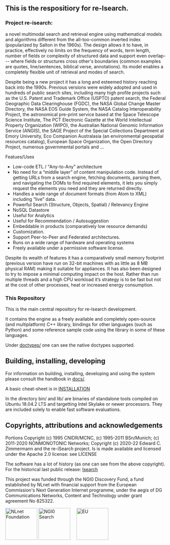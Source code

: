 ## This is the respositiory for re-Isearch.

### Project re-isearch:
a novel multimodal search and retrieval engine using mathematical models and algorithms different from the all-too-common inverted index (popularized by Salton in the 1960s). The design allows it to have, in practice, effectively no limits on the frequency of words, term length, number of fields or complexity of structured data and support even overlap--- where fields or structures cross other's boundaries (common examples are quotes, line/sentences, biblical verse, annotations). Its model enables a completely flexible unit of retrieval and modes of search.

Despite being a new project it has a long and esteemed history reaching back into the 1990s. Previous versions were widely adopted and used in hundreds of public search sites, including many high profile projects such as the U.S. Patent and Trademark Office (USPTO) patent search, the Federal Geographic Data Clearinghouse (FGDC), the NASA Global Change Master Directory, the NASA EOS Guide System, the NASA Catalog Interoperability Project, the astronomical pre-print service based at the Space Telescope Science Institute, The PCT Electronic Gazette at the World Intellectual Property Organization (WIPO), the Australian National Genomic Information Service (ANGIS), the SAGE Project of the Special Collections Department at Emory University, Eco Companion Australasia (an environmental geospatial resources catalog), European Space Organization, the Open Directory Project, numerous governmental portals and ... 

Featues/Uses

* Low-code ETL / "Any-to-Any" architecture
* No need for a “middle layer” of content manipulation code. Instead of getting URLs from a search engine, fetching documents, parsing them, and navigating the DOMs to find required elements, it lets you simply request the elements you need and they are returned directly.
* Handles a wide range of document formats (from Atom to XML) including “live” data.
* Powerful Search (Structure, Objects, Spatial) / Relevancy Engine
* NoSQL Datastore
* Useful for Analytics
* Useful for Recommendation / Autosuggestion 
* Embeddable in products (comparatively low resource  demands)
* Customization. 
* Support Peer-to-Peer and Federated architectures.
* Runs on a wide range of hardware and operating systems
* Freely available under a permissive software license. 


Despite its wealth of features it has a comparatively small memory footprint (previous version have run on 32-bit machines with as little as 8 MB physical RAM) making it suitable for appliances. It has also been designed to try to impose a minimal computing impact on the host.
Rather than run multiple threads and a high CPU workload it’s strategy is to be fast but not at the cost of other processes, heat or increased energy consumption.


### This Repository 

This is the main central repository for re-Isearch development.

It contains the engine as a freely available and completely open-source (and multiplatform) C++ library, bindings for other languages (such as Python) and some reference sample code using the library in some of these languages.

Under [doctypes/](https://github.com/re-Isearch/re-Isearch/tree/master/doctype) one can see the native doctypes supported.


## Building, installing, developing
For information on building, installing, developing and using the system please consult the handbook in [docs/](https://github.com/re-Isearch/re-Isearch/blob/master/docs/re-Isearch-Handbook.pdf).

A basic cheat-sheet is in [INSTALLATION](./INSTALLATION)

In the directory bin/ and lib/ are binaries of standalone tools compiled on Ubuntu 18.04.2 LTS and targetting Intel Skylake or newer processors. They are included solely to enable fast software evaluations.

## Copyrights, attributions and acknowledgements 
Portions Copyright (c) 1995 CNIDR/MCNC, (c) 1995-2011 BSn/Munich; (c) 2011-2020 NONMONOTONIC Networks; Copyright (c) 2020-22 Edward C. Zimmermann and the re-iSearch project. Is is made available and licensed under the Apache 2.0 license: see LICENSE

The software has a lot of history (as one can see from the above copyright). For the historical last public release: [Isearch](https://github.com/edzimmermann/Isearch-1.14)

This project was funded through the NGI0 Discovery Fund, a fund established by NLnet with financial support from the European Commission's Next Generation Internet programme, under the aegis of DG Communications Networks, Content and Technology under grant agreement No 825322.



<IMG SRC="https://nlnet.nl/image/logo_nlnet.svg" ALT="NLnet Foundation" height=100> <IMG SRC="https://nlnet.nl/logo/NGI/NGIZero-green.hex.svg" ALT="NGI0 Search" height=100> &nbsp; &nbsp; <IMG SRC="https://ngi.eu/wp-content/uploads/sites/77/2017/10/bandiera_stelle.png" ALT="EU" height=100>

